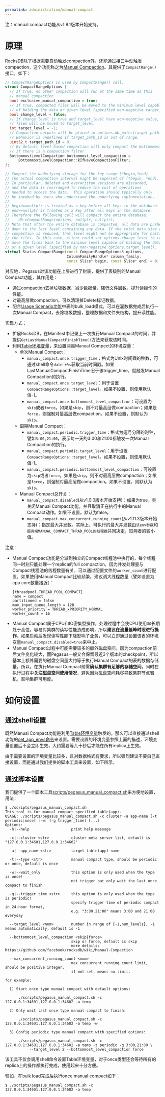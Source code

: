 ```yaml
---
permalink: administration/manual-compact
---
```


注：manual compact功能从v1.8.1版本开始支持。
# 原理

RocksDB除了根据需要自动触发compaction外，还能通过接口手动触发compaction，这个功能称之为[Manual Compaction](https://github.com/facebook/rocksdb/wiki/Manual-Compaction)。其提供了`CompactRange()`接口，如下：
```C++
// CompactRangeOptions is used by CompactRange() call.
struct CompactRangeOptions {
  // If true, no other compaction will run at the same time as this
  // manual compaction
  bool exclusive_manual_compaction = true;
  // If true, compacted files will be moved to the minimum level capable
  // of holding the data or given level (specified non-negative target_level).
  bool change_level = false;
  // If change_level is true and target_level have non-negative value, compacted
  // files will be moved to target_level.
  int target_level = -1;
  // Compaction outputs will be placed in options.db_paths[target_path_id].
  // Behavior is undefined if target_path_id is out of range.
  uint32_t target_path_id = 0;
  // By default level based compaction will only compact the bottommost level
  // if there is a compaction filter
  BottommostLevelCompaction bottommost_level_compaction =
      BottommostLevelCompaction::kIfHaveCompactionFilter;
};

// Compact the underlying storage for the key range [*begin,*end].
// The actual compaction interval might be superset of [*begin, *end].
// In particular, deleted and overwritten versions are discarded,
// and the data is rearranged to reduce the cost of operations
// needed to access the data.  This operation should typically only
// be invoked by users who understand the underlying implementation.
//
// begin==nullptr is treated as a key before all keys in the database.
// end==nullptr is treated as a key after all keys in the database.
// Therefore the following call will compact the entire database:
//    db->CompactRange(options, nullptr, nullptr);
// Note that after the entire database is compacted, all data are pushed
// down to the last level containing any data. If the total data size after
// compaction is reduced, that level might not be appropriate for hosting all
// the files. In this case, client could set options.change_level to true, to
// move the files back to the minimum level capable of holding the data set
// or a given level (specified by non-negative options.target_level).
virtual Status CompactRange(const CompactRangeOptions& options,
                            ColumnFamilyHandle* column_family,
                            const Slice* begin, const Slice* end) = 0;
```

对应地，Pegasus对该功能在上层进行了封装，提供了表级别的Manual Compact功能，其作用是：
* 通过compaction去掉垃圾数据，减少数据量，降低文件层数，提升读操作的性能。
* 对最高层做compaction，可以清理掉Delete标记数据。
* 配合[Usage Scenario功能](usage-scenario)中表的bulk_load模式，可以在灌数据完成后执行一次Manual Compact，去除垃圾数据，整理数据和文件夹结构，提升读性能。

实现方式：
* 扩展RocksDB，在Manifest中记录上一次执行Manual Compact的时间，并提供`GetLastManualCompactFinishTime()`方法来获取该时间。
* 利用[Table环境变量](table-env)，来设置两类Manual Compect的环境变量：
  * 单次Manual Compact：
    * `manual_compact.once.trigger_time`：格式为Unix时间戳的秒数，可通过shell命令`date +%s`获取当前时间戳。如果LastManualCompactFinishTime旧于该trigger_time，就触发Manual Compaction的执行。
    * `manual_compact.once.target_level`：用于设置`CompactRangeOptions::target_level`。如果不设置，则使用默认值-1。
    * `manual_compact.once.bottommost_level_compaction`：可设置为`skip`或者`force`。如果是`skip`，则不对最高层做compaction；如果是`force`，则强制对最高层做compaction。如果不设置，则默认为`skip`。
  * 周期Manual Compact：
    * `manual_compact.periodic.trigger_time`：格式为逗号分隔的时钟，譬如`3:00,21:00`，表示每一天的3:00和21:00都触发一次Manual Compaction的执行。
    * `manual_compact.periodic.target_level`：用于设置`CompactRangeOptions::target_level`。如果不设置，则使用默认值-1。
    * `manual_compact.periodic.bottommost_level_compaction`：可设置为`skip`或者`force`。如果是`skip`，则不对最高层做compaction；如果是`force`，则强制对最高层做compaction。如果不设置，则默认为`skip`。
  * Manual Compact总开关：
    * `manual_compact.disabled`(从v1.9.0版本开始支持)：如果为true，则关闭Manual Compact功能，并且取消正在执行中的Manual Compact动作。如果不设置，默认为false。
    * `manual_compact.max_concurrent_running_count`(从v1.11.3版本开始支持)：指定最大并发数。实际上，可执行的最大并发数由`该env参数`和`服务端MANUAL_COMPACT_THRAD_POOL的线程数`共同决定，取两者的较小值。

注意：
* Manual Compact功能是分派到独立的Compact线程池中执行的，每个线程同一时刻只能处理一个replica的full compaction，因为并发处理量与Compact线程池的线程数量有关，可以通过配置文件的`worker_count`进行配置，如果使用Manual Compact比较频繁，建议调大线程数量（譬如设置为cpu core数量接近）：
  ```
  [threadpool.THREAD_POOL_COMPACT]
  name = compact
  partitioned = false
  max_input_queue_length = 128
  worker_priority = THREAD_xPRIORITY_NORMAL
  worker_count = 16
  ```
* Manual Compact属于CPU和IO密集型操作，处理过程中会使CPU使用率长期处于高位，容易对集群的读写性能造成影响，所以**建议在流量低峰时段进行操作**。如果启动后发现读写性能下降影响了业务，可以立即通过设置该表的环境变量`manual_compact.disabled=true`来中止。
* Manual Compact过程中可能需要较多的额外磁盘空间。因为compaction前后文件变化较大，而Pegasus一般又会保留最近3个版本的checkpoint，所以基本上额外需要的磁盘空间量大约等于执行Manual Compact的表的数据存储量。所以，在执行Manual Compact前需**确认集群有足够的存储空间**，同时在执行过程中**关注磁盘空间使用情况**，避免因为磁盘空间耗尽导致集群节点宕机，影响集群可用度。

# 如何设置

## 通过shell设置

既然Manual Compact功能是利用[Table环境变量](table-env)触发的，那么可以直接通过shell功能的[set_app_envs命令](/overview/shell#set_app_envs)来设置。需要设置的环境变量参照上面的描述，环境变量设置后不会立即生效，大约需要等几十秒后才能在所有replica上生效。

由于需要设置的环境变量比较多，且对数据格式有要求，所以强烈建议不要自己直接设置，而是通过我们提供的脚本工具来设置，如下所示。

## 通过脚本设置
我们提供了一个脚本工具[scripts/pegasus_manual_compact.sh](https://github.com/apache/incubator-pegasus/blob/master/scripts/pegasus_manual_compact.sh)来方便地设置，用法：
```
$ ./scripts/pegasus_manual_compact.sh 
This tool is for manual compact specified table(app).
USAGE: ./scripts/pegasus_manual_compact.sh -c cluster -a app-name [-t periodic|once] [-w] [-g trigger_time] [...]
Options:
  -h|--help                   print help message

  -c|--cluster <str>          cluster meta server list, default is "127.0.0.1:34601,127.0.0.1:34602"

  -a|--app_name <str>         target table(app) name

  -t|--type <str>             manual compact type, should be periodic or once, default is once

  -w|--wait_only              this option is only used when the type is once!
                              not trigger but only wait the last once compact to finish

  -g|--trigger_time <str>     this option is only used when the type is periodic!
                              specify trigger time of periodic compact in 24-hour format,
                              e.g. "3:00,21:00" means 3:00 and 21:00 everyday

  --target_level <num>        number in range of [-1,num_levels], -1 means automatically, default is -1

  --bottommost_level_compaction <skip|force>
                              skip or force, default is skip
                              more details: https://github.com/facebook/rocksdb/wiki/Manual-Compaction

  --max_concurrent_running_count <num>
                              max concurrent running count limit, should be positive integer.
                              if not set, means no limit.

for example:

  1) Start once type manual compact with default options:

      ./scripts/pegasus_manual_compact.sh -c 127.0.0.1:34601,127.0.0.1:34602 -a temp

  2) Only wait last once type manual compact to finish:

      ./scripts/pegasus_manual_compact.sh -c 127.0.0.1:34601,127.0.0.1:34602 -a temp -w

  3) Config periodic type manual compact with specified options:

      ./scripts/pegasus_manual_compact.sh -c 127.0.0.1:34601,127.0.0.1:34602 -a temp -t periodic -g 3:00,21:00 \
           --target_level 2 --bottommost_level_compaction force
```

该工具不仅会调用shell命令设置Table环境变量，对于once类型还会等待所有的replica上的操作都执行完成，使用起来十分方便。

譬如，在[bulk load](usage-scenario#支持场景)完成后执行once manual compact如下：
```
$ ./scripts/pegasus_manual_compact.sh -c 127.0.0.1:34601,127.0.0.1:34602 -a temp
```
